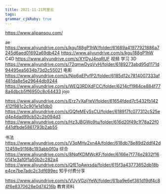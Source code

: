 ```yaml
---
title: 2021-11-21阿里云
tags: 
grammar_cjkRuby: true
---
```

https://www.alipansou.com/

ae
https://www.aliyundrive.com/s/kgu188gP1hW/folder/61689a41977921886a7245d6aed01692a69db424
https://www.aliyundrive.com/s/kgu188gP1hW
C4D
https://www.aliyundrive.com/s/XYDyJ4nqRUF
视频 学习 3D
https://www.aliyundrive.com/s/72qmwDyqVvH/folder/6189273abd95d1171d94495ea5634b73d2c55021
电影
https://www.aliyundrive.com/s/Njp6qEPvfP2/folder/6185d12c7814007333af481da8e5e29644db9244
https://www.aliyundrive.com/s/WEQ3RDXdFCC/folder/6214cf1984ce884f778a4dbcb5ff6950c8c64433
jojo

https://www.aliyundrive.com/s/Erz7vXaFteV/folder/61654fded7c5432fb142412f981c2c901e1d1db0
https://www.aliyundrive.com/s/GQfeMEySsCU/folder/618917fc077312c525ed4e4dad99cb52c2b094d3
https://www.aliyundrive.com/s/Hz3JBGWo9tu/folder/616d20f49c1f78a22f0441dfbde5861793b2ab55

书法 
https://www.aliyundrive.com/s/V3qMHv2xn4A/folder/618db78e89d2ddf42d12459e91168c193abb0f0a
综合
https://www.aliyundrive.com/s/8NqfKDMWcKF/folder/6166e7f774e2832f160141e3a10f1a50b2c282a4
https://www.aliyundrive.com/s/QfE1oAwxsda/folder/615f3a43773652db18be4ce7be7adc2c3df699ec 知乎付费分享

https://www.aliyundrive.com/s/VUyVGzijYeW/folder/61ba9e6ef361d19df4c84f6e8370628e0d74216b 教育资料